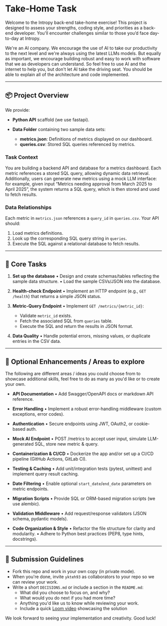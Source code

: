 # Take-Home Task

Welcome to the Intropy back-end take-home exercise! This project is designed to assess your strengths, coding style, and priorities as a back-end developer. You'll encounter challenges similar to those you’d face day-to-day at Intropy.

We're an AI company. We encourage the use of AI to take our productivity to the next level and we're always using the latest LLMs models. But equally as important, we encourage building robust and easy to work with software that we as developers can understand. So feel free to use AI and the internet to help you, but don't let AI take the driving seat. You should be able to explain all of the architecture and code implemented. 

---

## 📦 Project Overview

We provide:

* **Python API** scaffold (we use fastapi).
* **Data Folder** containing two sample data sets:

  * **metrics.json**: Definitions of metrics displayed on our dashboard.
  * **queries.csv**: Stored SQL queries referenced by metrics.

### Task Context
You are building a backend API and database for a metrics dashboard. Each metric references a stored SQL query, allowing dynamic data retrieval. Additionally, users can generate new metrics using a mock LLM interface: for example, given input “Metrics needing approval from March 2025 to April 2025”, the system returns a SQL query, which is then stored and used to fetch results.

### Data Relationships

Each metric in `metrics.json` references a `query_id` in `queries.csv`. Your API should:

1. Load metrics definitions.
2. Look up the corresponding SQL query string in `queries`.
3. Execute the SQL against a relational database to fetch results.

---

## 🎯 Core Tasks

1. **Set up the database**
   • Design and create schemas/tables reflecting the sample data structure.
   • Load the sample CSVs/JSON into the database.

2. **Health-check Endpoint**
   • Implement an HTTP endpoint (e.g., `GET /health`) that returns a simple JSON status.

3. **Metric-Query Endpoint**
   • Implement `GET /metrics/{metric_id}`:

   * Validate `metric_id` exists.
   * Fetch the associated SQL from `queries` table.
   * Execute the SQL and return the results in JSON format.

4. **Data Quality**
   • Handle potential errors, missing values, or duplicate entries in the CSV data.

---

## 🚀 Optional Enhancements / Areas to explore

The following are different areas / ideas you could choose from to showcase additional skills, feel free to do as many as you'd like or to create your own.  

- **API Documentation**
   • Add Swagger/OpenAPI docs or markdown API reference.

- **Error Handling**
   • Implement a robust error-handling middleware (custom exceptions, error codes).

- **Authentication**
   • Secure endpoints using JWT, OAuth2, or cookie-based auth.

- **Mock AI Endpoint**
    • POST /metrics to accept user input, simulate LLM-generated SQL, store new metric & query.

- **Containerization & CI/CD**
   • Dockerize the app and/or set up a CI/CD pipeline (GitHub Actions, GitLab CI).

- **Testing & Caching**
   • Add unit/integration tests (pytest, unittest) and implement query result caching.

- **Date Filtering**
   • Enable optional `start_date`/`end_date` parameters on metric endpoints.

- **Migration Scripts**
   • Provide SQL or ORM-based migration scripts (we use alembic).

- **Validation Middleware**
   • Add request/response validators (JSON schema, pydantic models).

- **Code Organization & Style**
   • Refactor the file structure for clarity and modularity.
   • Adhere to Python best practices (PEP8, type hints, docstrings).

---

## 📌 Submission Guidelines

- Fork this repo and work in your own copy (in private mode).
- When you're done, invite `ykteh93` as collaborators to your repo so we can review your work.
- Write a short `DECISIONS.md` or include a section in the `README.md`:
  - What did you choose to focus on, and why?
  - What would you do next if you had more time?
  - Anything you'd like us to know while reviewing your work.
  - Include a quick [Loom video](https://www.loom.com/) showcasing the solution

We look forward to seeing your implementation and creativity. Good luck!
